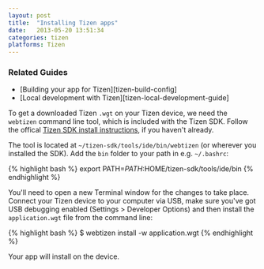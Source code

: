 ```yaml
---
layout: post
title:  "Installing Tizen apps"
date:   2013-05-20 13:51:34
categories: tizen
platforms: Tizen
---
```


### Related Guides
- [Building your app for Tizen][tizen-build-config]
- [Local development with Tizen][tizen-local-development-guide]

To get a downloaded Tizen `.wgt` on your Tizen device, we need the `webtizen` command line tool, which is included with the Tizen SDK. Follow the offical [Tizen SDK install instructions](https://developer.tizen.org/downloads/sdk/installing-tizen-sdk), if you haven't already.

The tool is located at `~/tizen-sdk/tools/ide/bin/webtizen` (or wherever you installed the SDK). Add the `bin` folder to your path in e.g. `~/.bashrc`:

{% highlight bash %}
export PATH=${PATH}:$HOME/tizen-sdk/tools/ide/bin
{% endhighlight %}

You'll need to open a new Terminal window for the changes to take place. Connect your Tizen device to your computer via USB, make sure you've got USB debugging enabled (Settings > Developer Options) and then install the `application.wgt` file from the command line:

{% highlight bash %}
$ webtizen install -w application.wgt
{% endhighlight %}

Your app will install on the device.
